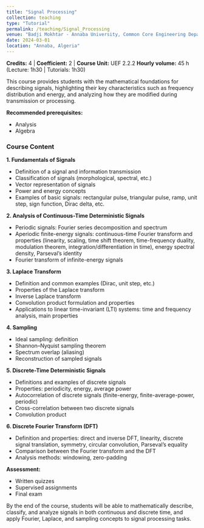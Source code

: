 ```yaml
---
title: "Signal Processing"
collection: teaching
type: "Tutorial"
permalink: /teaching/Signal_Processing
venue: "Badji Mokhtar - Annaba University, Common Core Engineering Department"
date: 2024-03-01
location: "Annaba, Algeria"
---
```


**Credits:** 4 | **Coefficient:** 2 | **Course Unit:** UEF 2.2.2 
**Hourly volume:** 45 h (Lecture: 1h30 | Tutorials: 1h30)  

This course provides students with the mathematical foundations for describing signals, highlighting their key characteristics such as frequency distribution and energy, and analyzing how they are modified during transmission or processing.  

**Recommended prerequisites:**  
- Analysis  
- Algebra  

### Course Content  

**1. Fundamentals of Signals**  
- Definition of a signal and information transmission  
- Classification of signals (morphological, spectral, etc.)  
- Vector representation of signals  
- Power and energy concepts  
- Examples of basic signals: rectangular pulse, triangular pulse, ramp, unit step, sign function, Dirac delta, etc.  

**2. Analysis of Continuous-Time Deterministic Signals**  
- Periodic signals: Fourier series decomposition and spectrum  
- Aperiodic finite-energy signals: continuous-time Fourier transform and properties (linearity, scaling, time shift theorem, time-frequency duality, modulation theorem, integration/differentiation in time), energy spectral density, Parseval’s identity  
- Fourier transform of infinite-energy signals  

**3. Laplace Transform**  
- Definition and common examples (Dirac, unit step, etc.)  
- Properties of the Laplace transform  
- Inverse Laplace transform  
- Convolution product formulation and properties  
- Applications to linear time-invariant (LTI) systems: time and frequency analysis, main properties  

**4. Sampling**  
- Ideal sampling: definition  
- Shannon–Nyquist sampling theorem  
- Spectrum overlap (aliasing)  
- Reconstruction of sampled signals  

**5. Discrete-Time Deterministic Signals**  
- Definitions and examples of discrete signals  
- Properties: periodicity, energy, average power  
- Autocorrelation of discrete signals (finite-energy, finite-average-power, periodic)  
- Cross-correlation between two discrete signals  
- Convolution product  

**6. Discrete Fourier Transform (DFT)**  
- Definition and properties: direct and inverse DFT, linearity, discrete signal translation, symmetry, circular convolution, Parseval’s equality  
- Comparison between the Fourier transform and the DFT  
- Analysis methods: windowing, zero-padding  

**Assessment:**  
- Written quizzes  
- Supervised assignments  
- Final exam  

By the end of the course, students will be able to mathematically describe, classify, and analyze signals in both continuous and discrete time, and apply Fourier, Laplace, and sampling concepts to signal processing tasks.